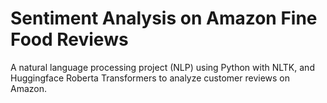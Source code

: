 # Sentiment Analysis on Amazon Fine Food Reviews

A natural language processing project (NLP) using Python with NLTK, and Huggingface Roberta Transformers to analyze customer reviews on Amazon.
